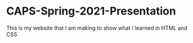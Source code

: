 # CAPS-Spring-2021-Presentation
This is my website that I am making to show what I learned in HTML and CSS
